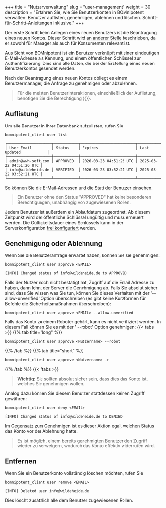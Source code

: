+++
title = "Nutzerverwaltung"
slug = "user-management"
weight = 30
description = "Erfahren Sie, wie Sie Benutzerkonten in BOMnipotent verwalten: Benutzer auflisten, genehmigen, ablehnen und löschen. Schritt-für-Schritt-Anleitungen inklusive."
+++

Der erste Schritt beim Anlegen eines neuen Benutzers ist die Beantragung eines neuen Kontos. Dieser Schritt wird [an anderer Stelle](/de/client/basics/account-creation/) beschrieben, da er sowohl für Manager als auch für Konsumenten relevant ist.

Aus Sicht von BOMnipotent ist ein Benutzer verknüpft mit einer eindeutigen E-Mail-Adresse als Kennung, und einem öffentlichen Schlüssel zur Authentifizierung. Dies sind alle Daten, die bei der Erstellung eines neuen Benutzerkontos gesendet werden.

Nach der Beantragung eines neuen Kontos obliegt es einem Benutzermanager, die Anfrage zu genehmigen oder abzulehnen.

> Für die meisten Benutzerinteraktionen, einschließlich der Auflistung, benötigen Sie die Berechtigung {{<user-management-de>}}.

## Auflistung

Um alle Benutzer in Ihrer Datenbank aufzulisten, rufen Sie
```
bomnipotent_client user list
```

``` {wrap="false" title="Ausgabe"}
╭────────────────────┬───────────┬─────────────────────────┬─────────────────────────╮
│ User Email         │ Status    │ Expires                 │ Last Updated            │
├────────────────────┼───────────┼─────────────────────────┼─────────────────────────┤
│ admin@wwh-soft.com │ APPROVED  │ 2026-03-23 04:51:26 UTC │ 2025-03-22 04:51:26 UTC │
│ info@wildeheide.de │ VERIFIED  │ 2026-03-23 03:52:21 UTC │ 2025-03-22 03:52:21 UTC │
╰────────────────────┴───────────┴─────────────────────────┴─────────────────────────╯
```

So können Sie die E-Mail-Adressen und die Stati der Benutzer einsehen.

> Ein Benutzer ohne den Status "APPROVED" hat keine besonderen Berechtigungen, unabhängig von zugewiesenen Rollen.

Jedem Benutzer ist außerdem ein Ablaufdatum zugeordnet. Ab diesem Zeitpunkt wird der öffentliche Schlüssel ungültig und muss erneuert werden. Die Gültigkeitsdauer eines Schlüssels kann in der Serverkonfiguration [frei konfiguriert](/de/server/configuration/optional/user-expiration-period/) werden.

## Genehmigung oder Ablehnung

Wenn Sie die Benutzeranfrage erwartet haben, können Sie sie genehmigen:
```
bomnipotent_client user approve <EMAIL>
```

``` {wrap="false" title="Ausgabe"}
[INFO] Changed status of info@wildeheide.de to APPROVED
```

Falls der Nutzer noch nicht bestätigt hat, Zugriff auf die Email Adresse zu haben, dann lehnt der Server die Genehmigung ab. Falls Sie absolut sicher sind, dass Sie wissen was Sie tun, können Sie dieses Verhalten mit der '--allow-unverified' Option überschreiben (es gibt keine Kurzformen für Befehle die Sicherheitsmaßnahmen überschreiben):
```
bomnipotent_client user approve <EMAIL> --allow-unverified
```

Falls das Konto zu einem Roboter gehört, kann es nicht verifiziert werden. In diesem Fall können Sie es mit der ' --robot' Option genehmigen:
{{< tabs >}}
{{% tab title="long" %}}
```
bomnipotent_client user approve <Nutzername> --robot
```
{{% /tab %}}
{{% tab title="short" %}}
```
bomnipotent_client user approve <Nutzername> -r
```
{{% /tab %}}
{{< /tabs >}}

> **Wichtig:** Sie sollten absolut sicher sein, dass dies das Konto ist, welches Sie genehmigen wollen.

Analog dazu können Sie diesem Benutzer stattdessen keinen Zugriff gewähren:
```
bomnipotent_client user deny <EMAIL>
```

``` {wrap="false" title="output"}
[INFO] Changed status of info@wildeheide.de to DENIED
```

Im Gegensatz zum Genehmigen ist es dieser Aktion egal, welchen Status das Konto vor der Ablehnung hatte.

> Es ist möglich, einem bereits genehmigten Benutzer den Zugriff wieder zu verweigern, wodurch das Konto effektiv widerrufen wird.

## Entfernen

Wenn Sie ein Benutzerkonto vollständig löschen möchten, rufen Sie
```
bomnipotent_client user remove <EMAIL>
```

``` {wrap="false" title="output"}
[INFO] Deleted user info@wildeheide.de
```

Dies löscht zusätzlich alle dem Benutzer zugewiesenen Rollen.
